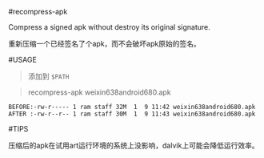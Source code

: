 #recompress-apk

Compress a signed apk without destroy its original signature.

重新压缩一个已经签名了个apk，而不会破坏apk原始的签名。

#USAGE

> 添加到 `$PATH` 

> recompress-apk weixin638android680.apk 

	BEFORE:-rw-r----- 1 ram staff 32M  1  9 11:42 weixin638android680.apk
	AFTER :-rw-r--r-- 1 ram staff 30M  1  9 11:43 weixin638android680.apk


#TIPS

压缩后的apk在试用art运行环境的系统上没影响，dalvik上可能会降低运行效率。
